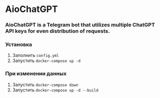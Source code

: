 # AioChatGPT

### AioChatGPT is a Telegram bot that utilizes multiple ChatGPT API keys for even distribution of requests. 


### Установка

1. Заполнить `config.yml`
2. Запустить `docker-compose up -d`

### При изменении данных

1. Запустить `docker-compose down`
2. Запустить `docker-compose up -d --build`

